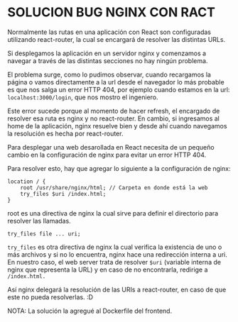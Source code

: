 # SOLUCION BUG NGINX CON RACT
Normalmente las rutas en una aplicación con React son configuradas utilizando react-router, la cual se encargará de resolver las distintas URLs.

Si desplegamos la aplicación en un servidor nginx y comenzamos a navegar a través de las distintas secciones no hay ningún problema.

El problema surge, como lo pudimos observar, cuando recargamos la página o vamos directamente a la url desde el navegador lo más probable es que nos salga un error HTTP 404, por ejemplo cuando estamos en la url: `localhost:3000/login`, que nos mostro el ingeniero.

Este error sucede porque al momento de hacer refresh, el encargado de resolver esa ruta es nginx y no react-router. En cambio, si ingresamos al home de la aplicación, nginx resuelve bien y desde ahí cuando navegamos la resolución es hecha por react-router.

Para desplegar una web desarollada en React necesita de un pequeño cambio en la configuración de nginx para evitar un error HTTP 404.

Para resolver esto, hay que agregar lo siguiente a la configuración de nginx: 

```
location / {
    root /usr/share/nginx/html; // Carpeta en donde está la web
    try_files $uri /index.html;
}
```

root es una directiva de nginx la cual sirve para definir el directorio para resolver las llamadas.

```
try_files file ... uri;
```

`try_files` es otra directiva de nginx la cual verifica la existencia de uno o más archivos y si no lo encuentra, nginx hace una redirección interna a uri. En nuestro caso, el web server trata de resolver `$uri` (variable interna de nginx que representa la URL) y en caso de no encontrarla, redirige a `/index.html.`

Así nginx delegará la resolución de las URIs a react-router, en caso de que este no pueda resolverlas. :D

NOTA: La solución la agregué al Dockerfile del frontend.